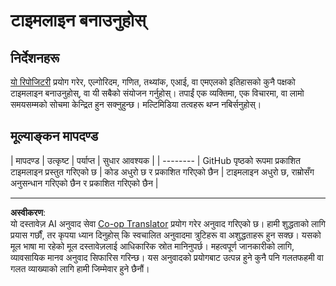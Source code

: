 <!--
CO_OP_TRANSLATOR_METADATA:
{
  "original_hash": "eb6e4d5afd1b21a57d2b9e6d0aac3969",
  "translation_date": "2025-08-29T17:44:11+00:00",
  "source_file": "1-Introduction/2-history-of-ML/assignment.md",
  "language_code": "ne"
}
-->
# टाइमलाइन बनाउनुहोस्

## निर्देशनहरू

[यो रिपोजिटरी](https://github.com/Digital-Humanities-Toolkit/timeline-builder) प्रयोग गरेर, एल्गोरिदम, गणित, तथ्यांक, एआई, वा एमएलको इतिहासको कुनै पक्षको टाइमलाइन बनाउनुहोस्, वा यी सबैको संयोजन गर्नुहोस्। तपाईं एक व्यक्तिमा, एक विचारमा, वा लामो समयसम्मको सोचमा केन्द्रित हुन सक्नुहुन्छ। मल्टिमिडिया तत्वहरू थप्न नबिर्सनुहोस्।

## मूल्याङ्कन मापदण्ड

| मापदण्ड  | उत्कृष्ट                                         | पर्याप्त                                | सुधार आवश्यक                                                |
| -------- | GitHub पृष्ठको रूपमा प्रकाशित टाइमलाइन प्रस्तुत गरिएको छ | कोड अधुरो छ र प्रकाशित गरिएको छैन       | टाइमलाइन अधुरो छ, राम्रोसँग अनुसन्धान गरिएको छैन र प्रकाशित गरिएको छैन |

---

**अस्वीकरण**:  
यो दस्तावेज़ AI अनुवाद सेवा [Co-op Translator](https://github.com/Azure/co-op-translator) प्रयोग गरेर अनुवाद गरिएको छ। हामी शुद्धताको लागि प्रयास गर्छौं, तर कृपया ध्यान दिनुहोस् कि स्वचालित अनुवादमा त्रुटिहरू वा अशुद्धताहरू हुन सक्छ। यसको मूल भाषा मा रहेको मूल दस्तावेज़लाई आधिकारिक स्रोत मानिनुपर्छ। महत्वपूर्ण जानकारीको लागि, व्यावसायिक मानव अनुवाद सिफारिस गरिन्छ। यस अनुवादको प्रयोगबाट उत्पन्न हुने कुनै पनि गलतफहमी वा गलत व्याख्याको लागि हामी जिम्मेवार हुने छैनौं।